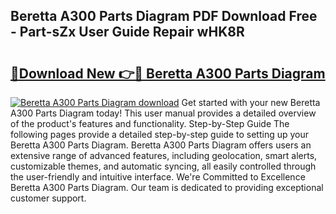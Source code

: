 ## Beretta A300 Parts Diagram PDF Download Free - Part-sZx User Guide Repair wHK8R

# <h2><a href="http://dfqb7j.blite.top/?on=Beretta+A300+Parts+Diagram">🔗Download New 👉🔴 Beretta A300 Parts Diagram</a></h2>

[![Beretta A300 Parts Diagram download](https://i.imgur.com/lujVjoI.png)](http://dfqb7j.blite.top/?on=Beretta+A300+Parts+Diagram)
Get started with your new Beretta A300 Parts Diagram today! This user manual provides a detailed overview of the product's features and functionality. Step-by-Step Guide The following pages provide a detailed step-by-step guide to setting up your Beretta A300 Parts Diagram. Beretta A300 Parts Diagram offers users an extensive range of advanced features, including geolocation, smart alerts, customizable themes, and automatic syncing, all easily controlled through the user-friendly and intuitive interface. We're Committed to Excellence Beretta A300 Parts Diagram. Our team is dedicated to providing exceptional customer support.
